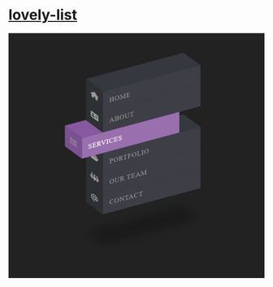 # [lovely-list](https://tarhunchikkk.github.io/lovely-list/)

![](https://github.com/TarhunchiKKK/lovely-list/blob/main/result.jpg)
